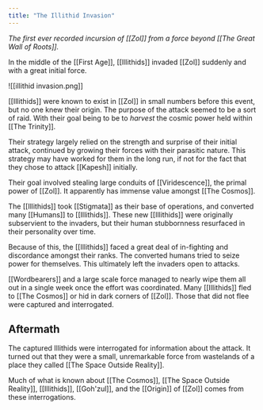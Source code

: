 ```yaml
---
title: "The Illithid Invasion"
---
```

*The first ever recorded incursion of [[Zol]] from a force beyond [[The Great Wall of Roots]].*

In the middle of the [[First Age]], [[Illithids]] invaded [[Zol]] suddenly and with a great initial force.

![[illithid invasion.png]]

[[Illithids]] were known to exist in [[Zol]] in small numbers before this event, but no one knew their origin. The purpose of the attack seemed to be a sort of raid. With their goal being to be to *harvest* the cosmic power held within [[The Trinity]].

Their strategy largely relied on the strength and surprise of their initial attack, continued by growing their forces with their parasitic nature. This strategy may have worked for them in the long run, if not for the fact that they chose to attack [[Kapesh]] initially.

Their goal involved stealing large conduits of [[Viridescence]], the primal power of [[Zol]]. It apparently has immense value amongst [[The Cosmos]].

The [[Illithids]] took [[Stigmata]] as their base of operations, and converted many [[Humans]] to [[Illithids]]. These new [[Illithids]] were originally subservient to the invaders, but their human stubbornness resurfaced in their personality over time.

Because of this, the [[Illithids]] faced a great deal of in-fighting and discordance amongst their ranks. The converted humans tried to seize power for themselves. This ultimately left the invaders open to attacks.

[[Wordbearers]] and a large scale force managed to nearly wipe them all out in a single week once the effort was coordinated. Many [[Illithids]] fled to [[The Cosmos]] or hid in dark corners of [[Zol]]. Those that did not flee were captured and interrogated.

## Aftermath
The captured Illithids were interrogated for information about the attack. It turned out that they were a small, unremarkable force from wastelands of a place they called [[The Space Outside Reality]].

Much of what is known about [[The Cosmos]], [[The Space Outside Reality]], [[Illithids]], [[Goh'zul]], and the [[Origin]] of [[Zol]] comes from these interrogations.